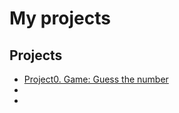# My projects


## Projects

* [Project0. Game: Guess the number](https://github.com/maksmick/SF/tree/main/project_0)
*
*

